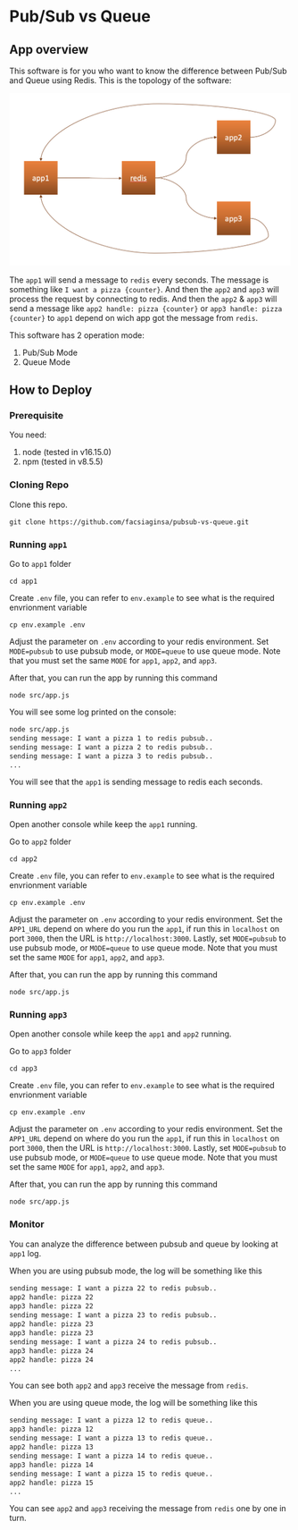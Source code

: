 # Pub/Sub vs Queue

## App overview

This software is for you who want to know the difference between Pub/Sub and Queue using Redis. This is the topology of the software:

![Software Topology](https://github.com/facsiaginsa/pubsub-vs-queue/blob/master/topology.png?raw=true)

The ``app1`` will send a message to ``redis`` every seconds. The message is something like ``I want a pizza {counter}``. And then the ``app2`` and ``app3`` will process the request by connecting to redis. And then the ``app2`` & ``app3`` will send a message like ``app2 handle: pizza {counter}`` or ``app3 handle: pizza {counter}`` to ``app1`` depend on wich app got the message from ``redis``.

This software has 2 operation mode:
1. Pub/Sub Mode
2. Queue Mode

## How to Deploy

### Prerequisite

You need:
1. node (tested in v16.15.0)
2. npm (tested in v8.5.5)

### Cloning Repo

Clone this repo.
````
git clone https://github.com/facsiaginsa/pubsub-vs-queue.git
````

### Running ``app1``

Go to ``app1`` folder
````
cd app1
````

Create ``.env`` file, you can refer to ``env.example`` to see what is the required envrionment variable
````
cp env.example .env
````

Adjust the parameter on ``.env`` according to your redis environment. Set ``MODE=pubsub`` to use pubsub mode, or ``MODE=queue`` to use queue mode. Note that you must set the same ``MODE`` for ``app1``, ``app2``, and ``app3``.

After that, you can run the app by running this command
````
node src/app.js
````

You will see some log printed on the console:
````
node src/app.js 
sending message: I want a pizza 1 to redis pubsub..
sending message: I want a pizza 2 to redis pubsub..
sending message: I want a pizza 3 to redis pubsub..
...
````

You will see that the ``app1`` is sending message to redis each seconds.

### Running ``app2``

Open another console while keep the ``app1`` running.

Go to ``app2`` folder
````
cd app2
````

Create ``.env`` file, you can refer to ``env.example`` to see what is the required envrionment variable
````
cp env.example .env
````

Adjust the parameter on ``.env`` according to your redis environment. Set the ``APP1_URL`` depend on where do you run the ``app1``, if run this in ``localhost`` on port ``3000``, then the URL is ``http://localhost:3000``. Lastly, set ``MODE=pubsub`` to use pubsub mode, or ``MODE=queue`` to use queue mode. Note that you must set the same ``MODE`` for ``app1``, ``app2``, and ``app3``.

After that, you can run the app by running this command
````
node src/app.js
````

### Running ``app3``

Open another console while keep the ``app1`` and ``app2`` running.

Go to ``app3`` folder
````
cd app3
````

Create ``.env`` file, you can refer to ``env.example`` to see what is the required envrionment variable
````
cp env.example .env
````

Adjust the parameter on ``.env`` according to your redis environment. Set the ``APP1_URL`` depend on where do you run the ``app1``, if run this in ``localhost`` on port ``3000``, then the URL is ``http://localhost:3000``. Lastly, set ``MODE=pubsub`` to use pubsub mode, or ``MODE=queue`` to use queue mode. Note that you must set the same ``MODE`` for ``app1``, ``app2``, and ``app3``.

After that, you can run the app by running this command
````
node src/app.js
````

### Monitor

You can analyze the difference between pubsub and queue by looking at ``app1`` log. 

When you are using pubsub mode, the log will be something like this
````
sending message: I want a pizza 22 to redis pubsub..
app2 handle: pizza 22
app3 handle: pizza 22
sending message: I want a pizza 23 to redis pubsub..
app2 handle: pizza 23
app3 handle: pizza 23
sending message: I want a pizza 24 to redis pubsub..
app3 handle: pizza 24
app2 handle: pizza 24
...
````

You can see both ``app2`` and ``app3`` receive the message from ``redis``.

When you are using queue mode, the log will be something like this
````
sending message: I want a pizza 12 to redis queue..
app3 handle: pizza 12
sending message: I want a pizza 13 to redis queue..
app2 handle: pizza 13
sending message: I want a pizza 14 to redis queue..
app3 handle: pizza 14
sending message: I want a pizza 15 to redis queue..
app2 handle: pizza 15
...
````

You can see ``app2`` and ``app3`` receiving the message from ``redis`` one by one in turn.